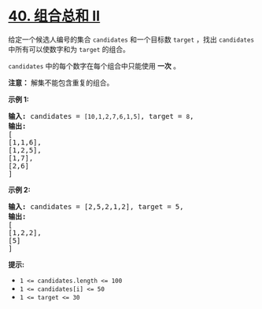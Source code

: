 # [40. 组合总和 II](https://leetcode.cn/problems/combination-sum-ii/)


给定一个候选人编号的集合 `candidates` 和一个目标数 `target` ，找出 `candidates` 中所有可以使数字和为 `target` 的组合。

`candidates` 中的每个数字在每个组合中只能使用 **一次** 。

 **注意：** 解集不能包含重复的组合。

**示例 1:**

<pre><strong>输入:</strong> candidates = <code>[10,1,2,7,6,1,5]</code>, target = <code>8</code>,
<strong>输出:</strong>
[
[1,1,6],
[1,2,5],
[1,7],
[2,6]
]</pre>

**示例 2:**

<pre><strong>输入:</strong> candidates = [2,5,2,1,2], target = 5,
<strong>输出:</strong>
[
[1,2,2],
[5]
]</pre>

**提示:**

* `1 <= candidates.length <= 100`
* `1 <= candidates[i] <= 50`
* `1 <= target <= 30`
